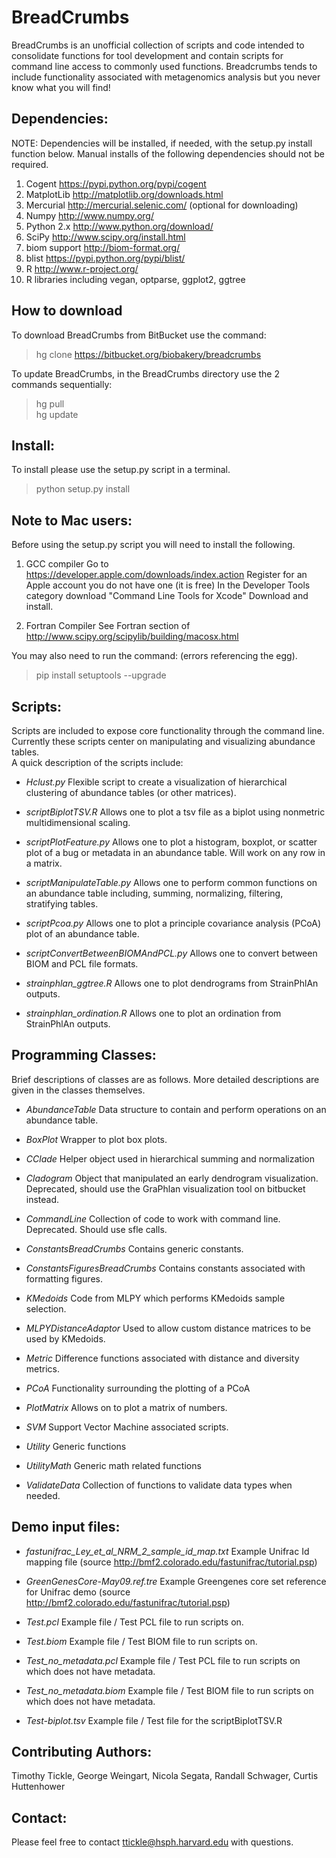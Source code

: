 # BreadCrumbs #

BreadCrumbs is an unofficial collection of scripts and code intended to consolidate functions for tool development and contain scripts for command line access to commonly used functions. Breadcrumbs tends to include functionality associated with metagenomics analysis but you never know what you will find!


## Dependencies: ##

NOTE: Dependencies will be installed, if needed, with the setup.py install function below.
Manual installs of the following dependencies should not be required.

1. Cogent 		https://pypi.python.org/pypi/cogent
2. MatplotLib 		http://matplotlib.org/downloads.html
3. Mercurial 		http://mercurial.selenic.com/ (optional for downloading)
4. Numpy 		http://www.numpy.org/
5. Python 2.x 		http://www.python.org/download/
6. SciPy 		http://www.scipy.org/install.html
7. biom support 	http://biom-format.org/
8. blist		https://pypi.python.org/pypi/blist/
9. R			http://www.r-project.org/
10. R libraries including vegan, optparse, ggplot2, ggtree

## How to download ##

To download BreadCrumbs from BitBucket use the command:

> hg clone https://bitbucket.org/biobakery/breadcrumbs

To update BreadCrumbs, in the BreadCrumbs directory use the 2 commands sequentially:

> hg pull  
> hg update


## Install: ##

To install please use the setup.py script in a terminal.

> python setup.py install


## Note to Mac users: ##

Before using the setup.py script you will need to install the following.

1. GCC compiler		Go to https://developer.apple.com/downloads/index.action
			Register for an Apple account you do not have one (it is free)
			In the Developer Tools category download "Command Line Tools for Xcode"
			Download and install.

2. Fortran Compiler	See Fortran section of http://www.scipy.org/scipylib/building/macosx.html

You may also need to run the command: (errors referencing the egg).
> pip install setuptools --upgrade


## Scripts: ##

Scripts are included to expose core functionality through the command line. Currently these scripts center on manipulating and visualizing abundance tables.  
A quick description of the scripts include:

* *Hclust.py* Flexible script to create a visualization of hierarchical clustering of abundance tables (or other matrices).

* *scriptBiplotTSV.R* Allows one to plot a tsv file as a biplot using nonmetric multidimensional scaling.

* *scriptPlotFeature.py* Allows one to plot a histogram, boxplot, or scatter plot of a bug or metadata in an abundance table. Will work on any row in a matrix.

* *scriptManipulateTable.py* Allows one to perform common functions on an abundance table including, summing, normalizing, filtering, stratifying tables.

* *scriptPcoa.py* Allows one to plot a principle covariance analysis (PCoA) plot of an abundance table.

* *scriptConvertBetweenBIOMAndPCL.py* Allows one to convert between BIOM and PCL file formats.

* *strainphlan_ggtree.R* Allows one to plot dendrograms from StrainPhlAn outputs.

* *strainphlan_ordination.R* Allows one to plot an ordination from StrainPhlAn outputs.

## Programming Classes: ##

Brief descriptions of classes are as follows. More detailed descriptions are given in the classes themselves.

* *AbundanceTable* Data structure to contain and perform operations on an abundance table.

* *BoxPlot* Wrapper to plot box plots.

* *CClade* Helper object used in hierarchical summing and normalization

* *Cladogram* Object that manipulated an early dendrogram visualization. Deprecated, should use the GraPhlan visualization tool on bitbucket instead.

* *CommandLine* Collection of code to work with command line. Deprecated. Should use sfle calls.

* *ConstantsBreadCrumbs* Contains generic constants.

* *ConstantsFiguresBreadCrumbs* Contains constants associated with formatting figures.

* *KMedoids* Code from MLPY which performs KMedoids sample selection.

* *MLPYDistanceAdaptor* Used to allow custom distance matrices to be used by KMedoids.

* *Metric* Difference functions associated with distance and diversity metrics.

* *PCoA* Functionality surrounding the plotting of a PCoA

* *PlotMatrix* Allows on to plot a matrix of numbers.

* *SVM* Support Vector Machine associated scripts.

* *Utility* Generic functions

* *UtilityMath* Generic math related functions

* *ValidateData* Collection of functions to validate data types when needed.


## Demo input files: ##

* *fastunifrac_Ley_et_al_NRM_2_sample_id_map.txt* Example Unifrac Id mapping file (source http://bmf2.colorado.edu/fastunifrac/tutorial.psp)

* *GreenGenesCore-May09.ref.tre* Example Greengenes core set reference for Unifrac demo (source http://bmf2.colorado.edu/fastunifrac/tutorial.psp)

* *Test.pcl* Example file / Test PCL file to run scripts on.

* *Test.biom* Example file / Test BIOM file to run scripts on.

* *Test_no_metadata.pcl* Example file / Test PCL file to run scripts on which does not have metadata.

* *Test_no_metadata.biom* Example file / Test BIOM file to run scripts on which does not have metadata.

* *Test-biplot.tsv* Example file / Test file for the scriptBiplotTSV.R


## Contributing Authors: ##
Timothy Tickle, George Weingart, Nicola Segata, Randall Schwager, Curtis Huttenhower


## Contact: ##
Please feel free to contact ttickle@hsph.harvard.edu with questions.
